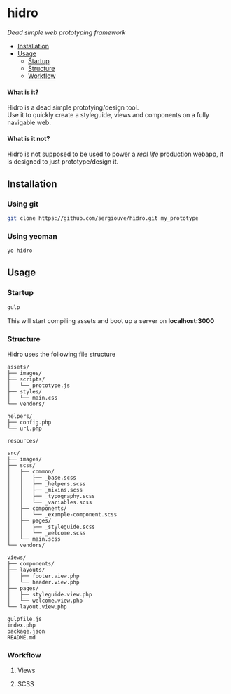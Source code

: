 # hidro

*Dead simple web prototyping framework*

- [Installation](#installation)
- [Usage](#usage)
  + [Startup](#startup)
  + [Structure](#structure)
  + [Workflow](#workflow)

#### What is it?
Hidro is a dead simple prototying/design tool.  
Use it to quickly create a styleguide, views and components on a fully navigable web.

#### What is it not?
Hidro is not supposed to be used to power a *real life* production webapp, it is designed to just prototype/design it.

<a name="installation"></a>
## Installation

### Using git
```bash
git clone https://github.com/sergiouve/hidro.git my_prototype
```

### Using yeoman
```bash
yo hidro
```

<a name="usage"></a>
## Usage

<a name="startup"></a>
### Startup

```bash
gulp
```

This will start compiling assets and boot up a server on **localhost:3000**

<a name="structure"></a>
### Structure

Hidro uses the following file structure
```
assets/
├── images/
├── scripts/
│   └── prototype.js
├── styles/
│   └── main.css
└── vendors/

helpers/
├── config.php
└── url.php

resources/

src/
├── images/
├── scss/
│   ├── common/
│   │   ├── _base.scss
│   │   ├── _helpers.scss
│   │   ├── _mixins.scss
│   │   ├── _typography.scss
│   │   └── _variables.scss
│   ├── components/
│   │   └── _example-component.scss
│   ├── pages/
│   │   ├── _styleguide.scss
│   │   └── _welcome.scss
│   └── main.scss
└── vendors/

views/
├── components/
├── layouts/
│   ├── footer.view.php
│   └── header.view.php
├── pages/
│   ├── styleguide.view.php
│   └── welcome.view.php
└── layout.view.php

gulpfile.js
index.php
package.json
README.md
```

<a name="workflow"></a>
### Workflow

1. Views

2. SCSS
